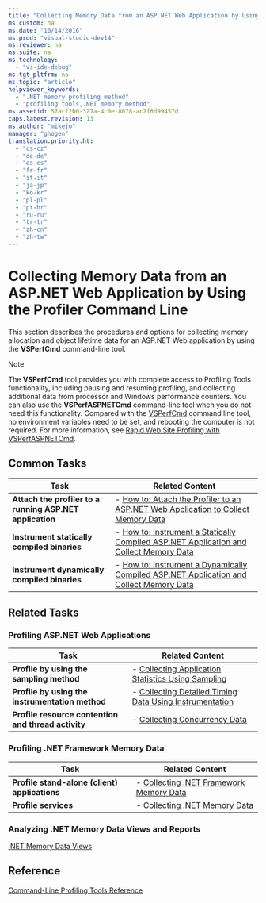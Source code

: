 ```yaml
---
title: "Collecting Memory Data from an ASP.NET Web Application by Using the Profiler Command Line"
ms.custom: na
ms.date: "10/14/2016"
ms.prod: "visual-studio-dev14"
ms.reviewer: na
ms.suite: na
ms.technology: 
  - "vs-ide-debug"
ms.tgt_pltfrm: na
ms.topic: "article"
helpviewer_keywords: 
  - ".NET memory profiling method"
  - "profiling tools,.NET memory method"
ms.assetid: 57acf2b0-327a-4c0e-8078-ac2f6d99457d
caps.latest.revision: 13
ms.author: "mikejo"
manager: "ghogen"
translation.priority.ht: 
  - "cs-cz"
  - "de-de"
  - "es-es"
  - "fr-fr"
  - "it-it"
  - "ja-jp"
  - "ko-kr"
  - "pl-pl"
  - "pt-br"
  - "ru-ru"
  - "tr-tr"
  - "zh-cn"
  - "zh-tw"
---
```

# Collecting Memory Data from an ASP.NET Web Application by Using the Profiler Command Line
This section describes the procedures and options for collecting memory allocation and object lifetime data for an ASP.NET Web application by using the **VSPerfCmd** command-line tool.  
  
> [!NOTE]
>  The **VSPerfCmd** tool provides you with complete access to Profiling Tools functionality, including pausing and resuming profiling, and collecting additional data from processor and Windows performance counters. You can also use the  **VSPerfASPNETCmd** command-line tool when you do not need this functionality. Compared with the [VSPerfCmd](../profiling/vsperfcmd.md) command line tool, no environment variables need to be set, and rebooting the computer is not required. For more information, see [Rapid Web Site Profiling with VSPerfASPNETCmd](../profiling/rapid-web-site-profiling-with-vsperfaspnetcmd.md).  
  
## Common Tasks  
  
|Task|Related Content|  
|----------|---------------------|  
|**Attach the profiler to a running ASP.NET application**|-   [How to: Attach the Profiler to an ASP.NET Web Application to Collect Memory Data](../profiling/d608f85a-41ae-4ca7-85e6-b96624dbc83c.md)|  
|**Instrument statically compiled binaries**|-   [How to: Instrument a Statically Compiled ASP.NET Application and Collect Memory Data](../profiling/ea1dcb7c-1dc3-49ff-9418-8795b5b3d3bc.md)|  
|**Instrument dynamically compiled binaries**|-   [How to: Instrument a Dynamically Compiled ASP.NET Application and Collect Memory Data](../profiling/2cdd9903-39db-47e8-93dd-5e6a21bc3435.md)|  
  
## Related Tasks  
  
### Profiling ASP.NET Web Applications  
  
|Task|Related Content|  
|----------|---------------------|  
|**Profile by using the sampling method**|-   [Collecting Application Statistics Using Sampling](../profiling/f8383ab1-eb49-4d3f-8608-d8b4d51a81be.md)|  
|**Profile by using the instrumentation method**|-   [Collecting Detailed Timing Data Using Instrumentation](../profiling/29f2fc55-aaf7-4e18-a672-8815455fba73.md)|  
|**Profile resource contention and thread activity**|-   [Collecting Concurrency Data](../profiling/collecting-concurrency-data-for-an-asp.net-web-application-using-the-profiler-command-line.md)|  
  
### Profiling .NET Framework Memory Data  
  
|Task|Related Content|  
|----------|---------------------|  
|**Profile stand-alone (client) applications**|-   [Collecting .NET Framework Memory Data](../profiling/7bce69e2-407c-4342-8516-641586968928.md)|  
|**Profile services**|-   [Collecting .NET Memory Data](../profiling/collecting-memory-data-from-.net-framework-services-by-using-the-profiler-command-line.md)|  
  
### Analyzing .NET Memory Data Views and Reports  
 [.NET Memory Data Views](../profiling/.net-memory-data-views.md)  
  
## Reference  
 [Command-Line Profiling Tools Reference](../profiling/command-line-profiling-tools-reference.md)